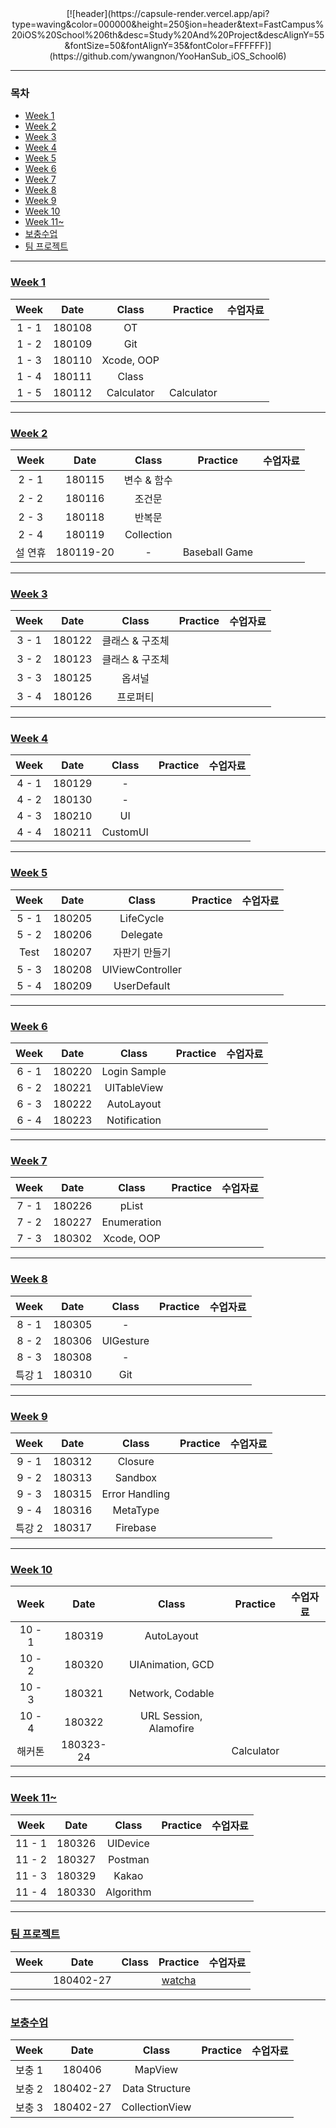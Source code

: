 <div align="center">
  <!-- Header -->
  [![header](https://capsule-render.vercel.app/api?type=waving&color=000000&height=250&section=header&text=FastCampus%20iOS%20School%206th&desc=Study%20And%20Project&descAlignY=55&fontSize=50&fontAlignY=35&fontColor=FFFFFF)](https://github.com/ywangnon/YooHanSub_iOS_School6)
</div>

---

### 목차

* [Week 1](#week-1)
* [Week 2](#week-2)
* [Week 3](#week-3)
* [Week 4](#week-4)
* [Week 5](#week-5)
* [Week 6](#week-6)
* [Week 7](#week-7)
* [Week 8](#week-8)
* [Week 9](#week-9)
* [Week 10](#week-10)
* [Week 11\~](#week-11-)
* [보충수업](#----)
* [팀 프로젝트](#----)

---

### [Week 1](#week-1)

|  Week |  Date  |    Class   |  Practice  | 수업자료 |
| :---: | :----: | :--------: | :--------: | :--: |
| 1 - 1 | 180108 |     OT     |            |      |
| 1 - 2 | 180109 |     Git    |            |      |
| 1 - 3 | 180110 | Xcode, OOP |            |      |
| 1 - 4 | 180111 |    Class   |            |      |
| 1 - 5 | 180112 | Calculator | Calculator |      |

---

### [Week 2](#week-2)

|  Week |    Date   |    Class   |    Practice   | 수업자료 |
| :---: | :-------: | :--------: | :-----------: | :--: |
| 2 - 1 |   180115  |   변수 & 함수  |               |      |
| 2 - 2 |   180116  |     조건문    |               |      |
| 2 - 3 |   180118  |     반복문    |               |      |
| 2 - 4 |   180119  | Collection |               |      |
|  설 연휴 | 180119-20 |      -     | Baseball Game |      |

---

### [Week 3](#week-3)

|  Week |  Date  |   Class   | Practice | 수업자료 |
| :---: | :----: | :-------: | :------: | :--: |
| 3 - 1 | 180122 | 클래스 & 구조체 |          |      |
| 3 - 2 | 180123 | 클래스 & 구조체 |          |      |
| 3 - 3 | 180125 |    옵셔널    |          |      |
| 3 - 4 | 180126 |    프로퍼티   |          |      |

---

### [Week 4](#week-4)

|  Week |  Date  |   Class  | Practice | 수업자료 |
| :---: | :----: | :------: | :------: | :--: |
| 4 - 1 | 180129 |     -    |          |      |
| 4 - 2 | 180130 |     -    |          |      |
| 4 - 3 | 180210 |    UI    |          |      |
| 4 - 4 | 180211 | CustomUI |          |      |

---

### [Week 5](#week-5)

|  Week |  Date  |       Class      | Practice | 수업자료 |
| :---: | :----: | :--------------: | :------: | :--: |
| 5 - 1 | 180205 |     LifeCycle    |          |      |
| 5 - 2 | 180206 |     Delegate     |          |      |
|  Test | 180207 |      자판기 만들기     |          |      |
| 5 - 3 | 180208 | UIViewController |          |      |
| 5 - 4 | 180209 |    UserDefault   |          |      |

---

### [Week 6](#week-6)

|  Week |  Date  |     Class    | Practice | 수업자료 |
| :---: | :----: | :----------: | :------: | :--: |
| 6 - 1 | 180220 | Login Sample |          |      |
| 6 - 2 | 180221 |  UITableView |          |      |
| 6 - 3 | 180222 |  AutoLayout  |          |      |
| 6 - 4 | 180223 | Notification |          |      |

---

### [Week 7](#week-7)

|  Week |  Date  |    Class    | Practice | 수업자료 |
| :---: | :----: | :---------: | :------: | :--: |
| 7 - 1 | 180226 |    pList    |          |      |
| 7 - 2 | 180227 | Enumeration |          |      |
| 7 - 3 | 180302 |  Xcode, OOP |          |      |

---

### [Week 8](#week-8)

|  Week |  Date  |   Class   | Practice | 수업자료 |
| :---: | :----: | :-------: | :------: | :--: |
| 8 - 1 | 180305 |     -     |          |      |
| 8 - 2 | 180306 | UIGesture |          |      |
| 8 - 3 | 180308 |     -     |          |      |
|  특강 1 | 180310 |    Git    |          |      |

---

### [Week 9](#week-9)

|  Week |  Date  |      Class     | Practice | 수업자료 |
| :---: | :----: | :------------: | :------: | :--: |
| 9 - 1 | 180312 |     Closure    |          |      |
| 9 - 2 | 180313 |     Sandbox    |          |      |
| 9 - 3 | 180315 | Error Handling |          |      |
| 9 - 4 | 180316 |    MetaType    |          |      |
|  특강 2 | 180317 |    Firebase    |          |      |

---

### [Week 10](#week-10)

|  Week  |    Date   |          Class         |  Practice  | 수업자료 |
| :----: | :-------: | :--------------------: | :--------: | :--: |
| 10 - 1 |   180319  |       AutoLayout       |            |      |
| 10 - 2 |   180320  |    UIAnimation, GCD    |            |      |
| 10 - 3 |   180321  |    Network, Codable    |            |      |
| 10 - 4 |   180322  | URL Session, Alamofire |            |      |
|   해커톤  | 180323-24 |                        | Calculator |      |

---

### [Week 11\~](#week-11-)

|  Week  |  Date  |   Class   | Practice | 수업자료 |
| :----: | :----: | :-------: | :------: | :--: |
| 11 - 1 | 180326 |  UIDevice |          |      |
| 11 - 2 | 180327 |  Postman  |          |      |
| 11 - 3 | 180329 |   Kakao   |          |      |
| 11 - 4 | 180330 | Algorithm |          |      |

---

### [팀 프로젝트](#----)

| Week |    Date   | Class |                     Practice                     | 수업자료 |
| :--: | :-------: | :---: | :----------------------------------------------: | :--: |
|      | 180402-27 |       | [watcha](https://github.com/ywangnon/iOS-watcha) |      |

---

### [보충수업](#----)

| Week |    Date   |      Class     | Practice | 수업자료 |
| :--: | :-------: | :------------: | :------: | :--: |
| 보충 1 |   180406  |     MapView    |          |      |
| 보충 2 | 180402-27 | Data Structure |          |      |
| 보충 3 | 180402-27 | CollectionView |          |      |
